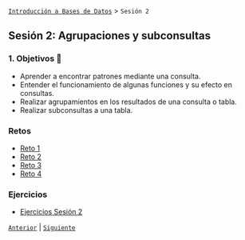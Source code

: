 [`Introducción a Bases de Datos`](../README.md) > `Sesión 2`

## Sesión 2: Agrupaciones y subconsultas

### 1. Objetivos :dart: 

- Aprender a encontrar patrones mediante una consulta.
- Entender el funcionamiento de algunas funciones y su efecto en consultas.
- Realizar agrupamientos en los resultados de una consulta o tabla.
- Realizar subconsultas a una tabla.


### Retos
- [Reto 1](Reto-01.sql)
- [Reto 2](Reto-02.sql)
- [Reto 3](Reto-03.sql)
- [Reto 4](Reto-04.sql)


### Ejercicios
- [Ejercicios Sesión 2](Ejercicios.sql)

[`Anterior`](../Sesion-01/README.md) | [`Siguiente`](../Sesion-3/README.md)